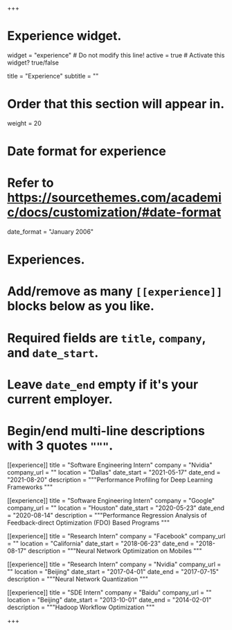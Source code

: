 +++
# Experience widget.
widget = "experience"  # Do not modify this line!
active = true  # Activate this widget? true/false

title = "Experience"
subtitle = ""

# Order that this section will appear in.
weight = 20

# Date format for experience
#   Refer to https://sourcethemes.com/academic/docs/customization/#date-format
date_format = "January 2006"

# Experiences.
#   Add/remove as many `[[experience]]` blocks below as you like.
#   Required fields are `title`, `company`, and `date_start`.
#   Leave `date_end` empty if it's your current employer.
#   Begin/end multi-line descriptions with 3 quotes `"""`.
[[experience]]
  title = "Software Engineering Intern"
  company = "Nvidia"
  company_url = ""
  location = "Dallas"
  date_start = "2021-05-17"
  date_end = "2021-08-20"
  description = """Performance Profiling for Deep Learning Frameworks
  """

[[experience]]
  title = "Software Engineering Intern"
  company = "Google"
  company_url = ""
  location = "Houston"
  date_start = "2020-05-23"
  date_end = "2020-08-14"
  description = """Performance Regression Analysis of Feedback-direct Optimization (FDO) Based Programs
  """

[[experience]]
  title = "Research Intern"
  company = "Facebook"
  company_url = ""
  location = "California"
  date_start = "2018-06-23"
  date_end = "2018-08-17"
  description = """Neural Network Optimization on Mobiles
  """

[[experience]]
  title = "Research Intern"
  company = "Nvidia"
  company_url = ""
  location = "Beijing"
  date_start = "2017-04-01"
  date_end = "2017-07-15"
  description = """Neural Network Quantization 
  """

[[experience]]
  title = "SDE Intern"
  company = "Baidu"
  company_url = ""
  location = "Beijing"
  date_start = "2013-10-01"
  date_end = "2014-02-01"
  description = """Hadoop Workflow Optimization 
  """

+++

